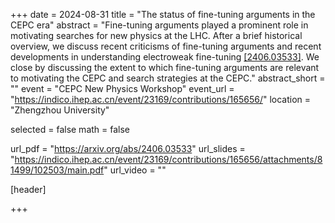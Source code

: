 +++
date = 2024-08-31
title = "The status of fine-tuning arguments in the CEPC era"
abstract = "Fine-tuning arguments played a prominent role in motivating searches for new physics at the LHC. After a brief historical overview, we discuss recent criticisms of fine-tuning arguments and recent developments in understanding electroweak fine-tuning [[2406.03533]](https://arxiv.org/abs/2406.03533). We close by discussing the extent to which fine-tuning arguments are relevant to motivating the CEPC and search strategies at the CEPC."
abstract_short = ""
event = "CEPC New Physics Workshop"
event_url = "https://indico.ihep.ac.cn/event/23169/contributions/165656/"
location = "Zhengzhou University"

selected = false
math = false

url_pdf = "https://arxiv.org/abs/2406.03533"
url_slides = "https://indico.ihep.ac.cn/event/23169/contributions/165656/attachments/81499/102503/main.pdf"
url_video = ""

[header]

+++
